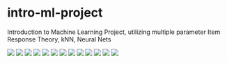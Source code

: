 # intro-ml-project
Introduction to Machine Learning Project, utilizing multiple parameter Item Response Theory, kNN, Neural Nets

![](report/intro-ml-project-01.jpg?raw=true)
![](report/intro-ml-project-02.jpg?raw=true)
![](report/intro-ml-project-03.jpg?raw=true)
![](report/intro-ml-project-04.jpg?raw=true)
![](report/intro-ml-project-05.jpg?raw=true)
![](report/intro-ml-project-06.jpg?raw=true)
![](report/intro-ml-project-07.jpg?raw=true)
![](report/intro-ml-project-08.jpg?raw=true)
![](report/intro-ml-project-09.jpg?raw=true)
![](report/intro-ml-project-10.jpg?raw=true)
![](report/intro-ml-project-11.jpg?raw=true)
![](report/intro-ml-project-12.jpg?raw=true)
![](report/intro-ml-project-13.jpg?raw=true)
